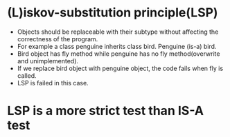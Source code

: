 # (L)iskov-substitution principle(LSP)

- Objects should be replaceable with their subtype without affecting the correctness of the program.
- For example a class penguine inherits class bird. Penguine (is-a) bird.
- Bird object has fly method while penguine has no fly method(overwrite and unimplemented).
- If we replace bird object with penguine object, the code fails when fly is called.
- LSP is failed in this case.

# LSP is a more strict test than IS-A test
